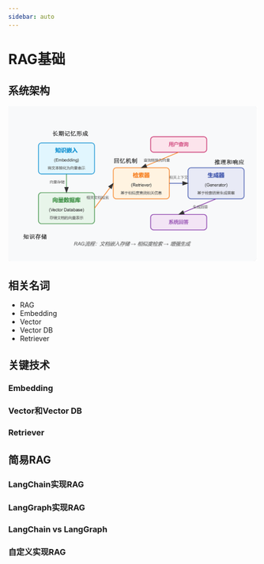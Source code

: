 ```yaml
---
sidebar: auto
---
```


# RAG基础

## 系统架构

![RAG系统架构](../../images/rag/rag-architecture.png)

## 相关名词
* RAG
* Embedding
* Vector
* Vector DB
* Retriever

## 关键技术

### Embedding

### Vector和Vector DB

### Retriever

## 简易RAG

### LangChain实现RAG

### LangGraph实现RAG

### LangChain vs LangGraph

### 自定义实现RAG
